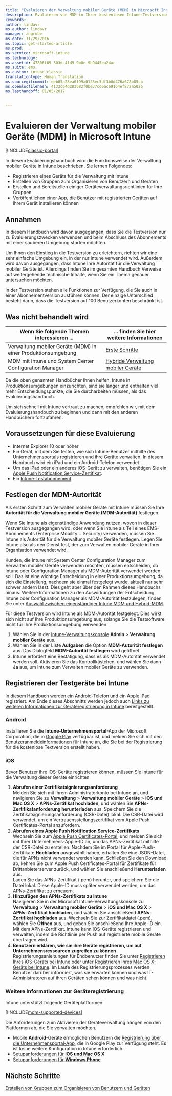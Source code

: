 ```yaml
---
title: "Evaluieren der Verwaltung mobiler Geräte (MDM) in Microsoft Intune | Microsoft-Dokumentation"
description: Evaluieren von MDM in Ihrer kostenlosen Intune-Testversion.
keywords: 
author: lindavr
ms.author: lindavr
manager: angrobe
ms.date: 11/29/2016
ms.topic: get-started-article
ms.prod: 
ms.service: microsoft-intune
ms.technology: 
ms.assetid: 47806f69-303d-41d9-9b0e-9b9445ea24ac
ms.suite: ems
ms.custom: intune-classic
translationtype: Human Translation
ms.sourcegitcommit: eeb85a28ea6f99a0123ec5df3b0d476a678b85cb
ms.openlocfilehash: 4133c64d283682f0be37cd6ac69164ef872a5026
ms.lasthandoff: 01/05/2017


---
```


# <a name="evaluate-mobile-device-management-in-microsoft-intune"></a>Evaluieren der Verwaltung mobiler Geräte (MDM) in Microsoft Intune

[!INCLUDE[classic-portal](../includes/classic-portal.md)]

In diesem Evaluierungshandbuch wird die Funktionsweise der Verwaltung mobiler Geräte in Intune beschrieben. Sie lernen Folgendes:
- Registrieren eines Geräts für die Verwaltung mit Intune
- Erstellen von Gruppen zum Organisieren von Benutzern und Geräten
- Erstellen und Bereitstellen einiger Geräteverwaltungsrichtlinien für Ihre Gruppen
- Veröffentlichen einer App, die Benutzer mit registrierten Geräten auf ihrem Gerät installieren können
<!--- - Monitor the device? View a report of compliant devices?--->
<!--- - Remove the device from management--->

## <a name="assumptions"></a>Annahmen
In diesem Handbuch wird davon ausgegangen, dass Sie die Testversion nur zu Evaluierungszwecken verwenden und beim Abschluss des Abonnements mit einer sauberen Umgebung starten möchten.

Um Ihnen den Einstieg in die Testversion zu erleichtern, richten wir eine sehr einfache Umgebung ein, in der nur Intune verwendet wird. Außerdem wird davon ausgegangen, dass Intune Ihre Autorität für die Verwaltung mobiler Geräte ist. Allerdings finden Sie im gesamten Handbuch Verweise auf weitergehende technische Inhalte, wenn Sie ein Thema genauer untersuchen möchten.

In der Testversion stehen alle Funktionen zur Verfügung, die Sie auch in einer Abonnementversion ausführen können. Der einzige Unterschied besteht darin, dass die Testversion auf 100 Benutzerkonten beschränkt ist.

## <a name="whats-not-covered"></a>Was nicht behandelt wird
|Wenn Sie folgende Themen interessieren ... |... finden Sie hier weitere Informationen |
|------------------------|----------|
|Verwaltung mobiler Geräte (MDM) in einer Produktionsumgebung | [Erste Schritte](https://docs.microsoft.com/en-us/intune/get-started/start-with-a-paid-subscription-to-microsoft-intune) |
|MDM mit Intune und System Center Configuration Manager | [Hybride Verwaltung mobiler Geräte](https://docs.microsoft.com/en-us/sccm/mdm/understand/hybrid-mobile-device-management) |

Da die oben genannten Handbücher Ihnen helfen, Intune in Produktionsumgebungen einzurichten, sind sie länger und enthalten viel mehr Entscheidungspunkte, die Sie durcharbeiten müssen, als das Evaluierungshandbuch.

Um sich schnell mit Intune vertraut zu machen, empfehlen wir, mit dem Evaluierungshandbuch zu beginnen und dann mit den anderen Handbüchern fortzufahren.

## <a name="prerequisites-for-this-evaluation"></a>Voraussetzungen für diese Evaluierung
- Internet Explorer 10 oder höher
- Ein Gerät, mit dem Sie testen, wie sich Intune-Benutzer mithilfe des Unternehmensportals registrieren und ihre Geräte verwalten. In diesem Handbuch wird ein iPad und ein Android-Telefon verwendet.
- Um das iPad oder ein anderes iOS-Gerät zu verwalten, benötigen Sie ein [Apple Push Notification Service-Zertifikat](https://docs.microsoft.com/intune/deploy-use/set-up-ios-and-mac-management-with-microsoft-intune).
- Ein [Intune-Testabonnement](sign-up-for-30-day-trial-microsoft-intune.md)

## <a name="set-your-mdm-authority"></a>Festlegen der MDM-Autorität
Als ersten Schritt zum Verwalten mobiler Geräte mit Intune müssen Sie Ihre **Autorität für die Verwaltung mobiler Geräte (MDM-Autorität)** festlegen.

Wenn Sie Intune als eigenständige Anwendung nutzen, wovon in dieser Testversion ausgegangen wird, oder wenn Sie Intune als Teil eines EMS-Abonnements (Enterprise Mobility + Security) verwenden, müssen Sie Intune als Autorität für die Verwaltung mobiler Geräte festlegen. Legen Sie Intune also als den Dienst fest, der zum Verwalten mobiler Geräte in Ihrer Organisation verwendet wird.

Kunden, die Intune mit System Center Configuration Manager zum Verwalten mobiler Geräte verwenden möchten, müssen entscheiden, ob Intune oder Configuration Manager als MDM-Autorität verwendet werden soll. Das ist eine wichtige Entscheidung in einer Produktionsumgebung, da sich die Einstellung, nachdem sie einmal festgelegt wurde, aktuell nur sehr schwer ändern lässt. Dies geht aber über den Rahmen dieses Handbuchs hinaus. Weitere Informationen zu den Auswirkungen der Entscheidung, Intune oder Configuration Manager als MDM-Autorität festzulegen, finden Sie unter [Auswahl zwischen eigenständiger Intune MDM und Hybrid-MDM](https://docs.microsoft.com/en-us/sccm/mdm/understand/choose-between-standalone-intune-and-hybrid-mobile-device-management).

Für diese Testversion wird Intune als MDM-Autorität festgelegt. Dies wirkt sich nicht auf Ihre Produktionsumgebung aus, solange Sie die Testsoftware nicht für Ihre Produktionsumgebung verwenden.

1. Wählen Sie in der [Intune-Verwaltungskonsole](https://manage.microsoft.com/) **Admin** &gt; **Verwaltung mobiler Geräte** aus.
2. Wählen Sie in der Liste **Aufgaben** die Option **MDM-Autorität festlegen** aus. Das Dialogfeld **MDM-Autorität festlegen** wird geöffnet. <!---screen shot--->
3. Intune erfordert eine Bestätigung, dass es als MDM-Autorität verwendet werden soll. Aktivieren Sie das Kontrollkästchen, und wählen Sie dann **Ja** aus, um Intune zum Verwalten mobiler Geräte zu verwenden.

## <a name="enroll-your-test-devices-into-intune"></a>Registrieren der Testgeräte bei Intune

In diesem Handbuch werden ein Android-Telefon und ein Apple iPad registriert. Am Ende dieses Abschnitts werden jedoch auch [Links zu weiteren Informationen zur Geräteregistrierung in Intune](#Learn-more-about-device-enrollment) bereitgestellt.
### <a name="android"></a>Android
Installieren Sie die **Intune-Unternehmensportal**-App der Microsoft Corporation, die in [Google Play](http://go.microsoft.com/fwlink/p/?LinkId=386612) verfügbar ist, und melden Sie sich mit den [Benutzeranmeldeinformationen](sign-up-for-30-day-trial-microsoft-intune.md#add-users) für Intune an, die Sie bei der Registrierung für die kostenlose Textversion erstellt haben.

### <a name="ios"></a>iOS
Bevor Benutzer ihre iOS-Geräte registrieren können, müssen Sie Intune für die Verwaltung dieser Geräte einrichten.

1. **Abrufen einer Zertifikatsignierungsanforderung**<br/>
Melden Sie sich mit Ihrem Administratorkonto bei Intune an, und navigieren Sie zu **Verwaltung** > **Verwaltung mobiler Geräte** > **iOS und Mac OS X** > **APNs-Zertifikat hochladen**, und wählen Sie **APNs-Zertifikatanforderung herunterladen** aus. Speichern Sie die Zertifikatsignierungsanforderung (CSR-Datei) lokal. Die CSR-Datei wird verwendet, um ein Vertrauensstellungszertifikat vom Apple Push Certificates-Portal anzufordern. <!--- screen shot--->
2.    **Abrufen eines Apple Push Notification Service-Zertifikats**<BR/>
Wechseln Sie zum [Apple Push Certificates-Portal](https://idmsa.apple.com/IDMSWebAuth/login?appIdKey=3fbfc9ad8dfedeb78be1d37f6458e72adc3160d1ad5b323a9e5c5eb2f8e7e3e2&rv=2), und melden Sie sich mit Ihrer Unternehmens-Apple-ID an, um das APNs-Zertifikat mithilfe der CSR-Datei zu erstellen. Nachdem Sie im Portal für Apple-Push-Zertifikate **Hochladen** ausgewählt haben, erhalten Sie eine JSON-Datei, die für APNs nicht verwendet werden kann. Schließen Sie den Download ab, kehren Sie zum Apple Push Certificates-Portal für Zertifikate für Drittanbieterserver zurück, und wählen Sie anschließend **Herunterladen** aus.<br/>
Laden Sie das APNs-Zertifikat (.pem) herunter, und speichern Sie die Datei lokal. Diese Apple-ID muss später verwendet werden, um das APNs-Zertifikat zu erneuern.
3.    **Hinzufügen des APNs-Zertifikats zu Intune**<BR/>
Navigieren Sie in der Microsoft Intune-Verwaltungskonsole zu **Verwaltung** > **Verwaltung mobiler Geräte** > **iOS und Mac OS X** > **APNs-Zertifikat hochladen**, und wählen Sie anschließend **APNs-Zertifikat hochladen** aus. Wechseln Sie zur Zertifikatdatei (.pem), wählen Sie **Öffnen** aus, und geben Sie anschließend Ihre Apple-ID ein. Mit dem APNs-Zertifikat. Intune kann iOS-Geräte registrieren und verwalten, indem die Richtlinie per Push auf registrierte mobile Geräte übertragen wird.
4.    **Benutzern erklären, wie sie ihre Geräte registrieren, um auf Unternehmensressourcen zugreifen zu können**<br/>
Registrierungsanleitungen für Endbenutzer finden Sie unter [Registrieren Ihres iOS-Geräts bei Intune](https://docs.microsoft.com/en-us/Intune/enduser/enroll-your-device-in-intune-ios) oder unter [Registrieren Ihres Mac OS X-Geräts bei Intune](https://docs.microsoft.com/en-us/Intune/enduser/enroll-your-device-in-intune-mac-os-x). Im Laufe des Registrierungsprozesses werden Benutzer darüber informiert, was sie erwarten können und was IT-Administratoren auf ihren Geräten sehen können und was nicht.


### <a name="learn-more-about-device-enrollment"></a>Weitere Informationen zur Geräteregistrierung

Intune unterstützt folgende Geräteplattformen:

[!INCLUDE[mdm-supported-devices](../includes/mdm-supported-devices.md)]

Die Anforderungen zum Aktivieren der Geräteverwaltung hängen von den Plattformen ab, die Sie verwalten möchten.
- Mobile **Android**-Geräte ermöglichen Benutzern die [Registrierung über die Unternehmensportal-App](/intune/deploy-use/set-up-android-management-with-microsoft-intune), die in Google Play zur Verfügung steht. Es ist keine weitere Konfiguration in Intune erforderlich.
- [Setupanforderungen für **iOS und Mac OS X**](/intune/deploy-use/set-up-ios-and-mac-management-with-microsoft-intune)
- [Setupanforderungen für **Windows Phone**](/intune/deploy-use/set-up-windows-phone-management-with-microsoft-intune)

<!--- ## Verify enrollment--->
<!--- START HERE

### iOS and Mac OS X
Install the **Microsoft Intune Company Portal** app from Microsoft Corporation available in the App Store and sign in with Intune user credentials added above. View **Enrolled devices** to add your device.



### Windows Phone 8.1
Users install the **Company Portal** app from Microsoft Corporation, available in the Windows Phone store, and sign in with the Intune user credentials added above.  View **Enrolled devices** to add your device.

## Install the previously deployed app
Open the Company Portal on the mobile device, choose **Apps**, and then install **Microsoft Skype**.--->



## <a name="next-steps"></a>Nächste Schritte
[Erstellen von Gruppen zum Organisieren von Benutzern und Geräten](get-started-with-a-30-day-trial-of-microsoft-intune-step-3.md)

